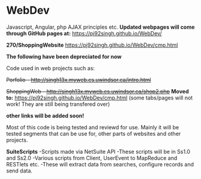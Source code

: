 # WebDev
Javascript, Angular, php AJAX principles etc.
**Updated webpages will come through GitHub pages at:**
https://pj92singh.github.io/WebDev/

**270/ShoppingWebsite**
https://pj92singh.github.io/WebDev/cmp.html


**The following have been depreciated for now**

Code used in web projects such as:

~~Porfolio - http://singh13x.myweb.cs.uwindsor.ca/intro.html~~

~~ShoppingWeb - http://singh13x.myweb.cs.uwindsor.ca/shop2.php~~
**Moved to:**
https://pj92singh.github.io/WebDev/cmp.html 
(some tabs/pages will not work! They are still being transfered over) 


**other links will be added soon!**

Most of this code is being tested and reviewd for use.
Mainly it will be tested segments that can be use for,
other parts of websites and other projects.


**SuiteScripts**
-Scripts made via NetSuite API
-These scripts will be in Ss1.0 and Ss2.0 
-Various scripts from Client, UserEvent to MapReduce and RESTlets etc.
-These will extract data from searches, configure records and send data.


